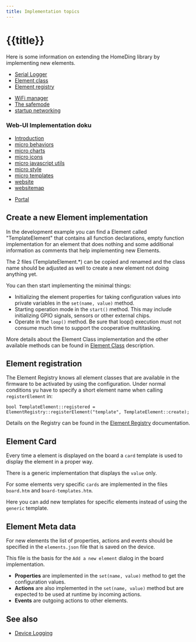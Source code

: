```yaml
---
title: Implementation topics
---
```


# {{title}}

Here is some information on extending the HomeDing library by implementing new elements.


* [Serial Logger](/dev/logger.md)
* [Element class](/dev/elementclass.md)
* [Element registry](/dev/elementregistry.md)
<!-- * [_microjson](/_microjson.md) -->
<!-- * [_customelement](/_customelement.md) -->
* [WiFi manager](/dev/wifimanager.md)
* [The safemode](/dev/safemode.md)
* [startup networking](/dev/startupnet.md)

### Web-UI Implementation doku

* [Introduction](/dev/micro.md)
* [micro behaviors](/dev/microbehaviors.md)
* [micro charts](/dev/microcharts.md)
* [micro icons](/dev/microicons.md)
* [micro javascript utils](/dev/microjavascript.md)
* [micro style](/dev/microstyle.md)
* [micro templates](/dev/microtemplates.md)
* [website](/website.md)
* [websitemap](/websitemap.md)
<!-- * [monitor](/elements/_monitor.md) -->
* [Portal](/dev/microportal.md)
<!-- * [_iconsforthings](/_iconsforthings.md) -->


## Create a new Element implementation

In the development example you can find a Element called "TemplateElement" that contains all function declarations, empty function implementation for an element that does nothing and some additional information as comments that help implementing new Elements.

The 2 files (TemplateElement.*) can be copied and renamed and the class name should be adjusted as well to create a new element not doing anything yet.

You can then start implementing the minimal things:

* Initializing the element properties for taking configuration values into private variables in the `set(name, value)` method.
* Starting operation mode in the `start()` method. This may include initializing GPIO signals, sensors or other external chips.  
* Operate in the `loop()` method. Be sure that loop() execution must not consume much time to support the cooperative multitasking. 

More details about the Element Class implementation and the other available methods can be found in [Element Class](/elementclass.md) description.


## Element registration

The Element Registry knows all element classes that are available in the firmware to be activated by using the configuration.
Under normal conditions yu have to specify a short element name when calling `registerElement` in:

    bool TemplateElement::registered =
    ElementRegistry::registerElement("template", TemplateElement::create);

Details on the Registry can be found in the [Element Registry](/elementregistry.md) documentation.


## Element Card

Every time a element is displayed on the board a `card` template is used to display the element in a proper way.

There is a generic implementation that displays the `value` only.

For some elements very specific `cards` are implemented in the files `board.htm` and `board-templates.htm`.

Here you can add new templates for specific elements instead of using the `generic` template.


## Element Meta data

For new elements the list of properties, actions and events should be specified in the `elements.json` file that is saved on the device.

This file is the basis for the `Add a new element` dialog in the board implementation.

* **Properties** are implemented in the `set(name, value)` method to get the configuration values.
* **Actions** are also implemented in the `set(name, value)` method but are expected to be used at runtime by incoming actions.
* **Events** are outgoing actions to other elements.


## See also

- [Device Logging](/logger.md)